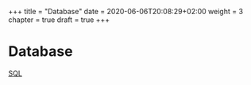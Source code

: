 +++
title = "Database"
date = 2020-06-06T20:08:29+02:00
weight = 3
chapter = true
draft = true
+++

# Database

[SQL](sql/)